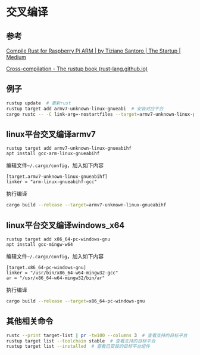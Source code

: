 # 交叉编译

## 参考

[Compile Rust for Raspberry Pi ARM | by Tiziano Santoro | The Startup | Medium](https://medium.com/swlh/compiling-rust-for-raspberry-pi-arm-922b55dbb050)

[Cross-compilation - The rustup book (rust-lang.github.io)](https://rust-lang.github.io/rustup/cross-compilation.html)

## 例子

```bash
rustup update  # 更新rust
rustup target add armv7-unknown-linux-gnueabi  # 安装对应平台
cargo rustc -- -C link-arg=-nostartfiles --target=armv7-unknown-linux-gnueabi  # 编译
```

## linux平台交叉编译armv7

```
rustup target add armv7-unknown-linux-gnueabihf
apt install gcc-arm-linux-gnueabihf
```

编辑文件`~/.cargo/config`，加入如下内容

```config
[target.armv7-unknown-linux-gnueabihf]
linker = "arm-linux-gnueabihf-gcc"
```

执行编译

```bash
cargo build --release --target=armv7-unknown-linux-gnueabihf
```

## linux平台交叉编译windows_x64

```
rustup target add x86_64-pc-windows-gnu
apt install gcc-mingw-w64
```

编辑文件`~/.cargo/config`，加入如下内容

```config
[target.x86_64-pc-windows-gnu]
linker = "/usr/bin/x86_64-w64-mingw32-gcc"
ar = "/usr/x86_64-w64-mingw32/bin/ar"
```

执行编译

```bash
cargo build --release --target=x86_64-pc-windows-gnu
```

## 其他相关命令

```bash
rustc --print target-list | pr -tw100 --columns 3  # 查看支持的目标平台
rustup target list --toolchain stable  # 查看支持的目标平台
rustup target list --installed  # 查看已安装的目标平台组件
```